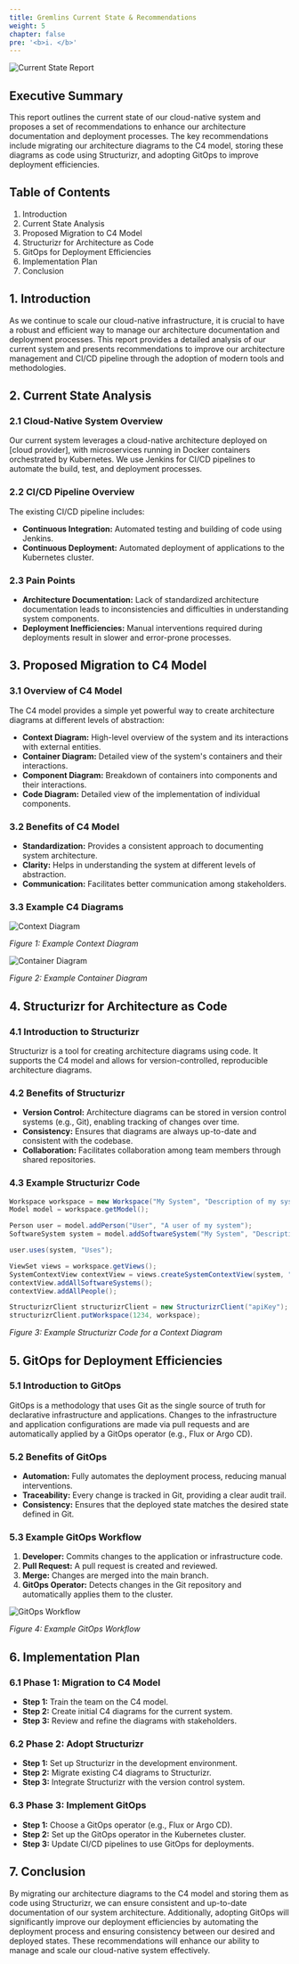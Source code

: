 ```yaml
---
title: Gremlins Current State & Recommendations
weight: 5
chapter: false
pre: '<b>i. </b>'
---
```


![Current State Report](images/gremlin-proposal.png)

## Executive Summary

This report outlines the current state of our cloud-native system and proposes a set of recommendations to enhance our architecture documentation and deployment processes. The key recommendations include migrating our architecture diagrams to the C4 model, storing these diagrams as code using Structurizr, and adopting GitOps to improve deployment efficiencies.

## Table of Contents

1. Introduction
2. Current State Analysis
3. Proposed Migration to C4 Model
4. Structurizr for Architecture as Code
5. GitOps for Deployment Efficiencies
6. Implementation Plan
7. Conclusion

## 1. Introduction

As we continue to scale our cloud-native infrastructure, it is crucial to have a robust and efficient way to manage our architecture documentation and deployment processes. This report provides a detailed analysis of our current system and presents recommendations to improve our architecture management and CI/CD pipeline through the adoption of modern tools and methodologies.

## 2. Current State Analysis

### 2.1 Cloud-Native System Overview

Our current system leverages a cloud-native architecture deployed on [cloud provider], with microservices running in Docker containers orchestrated by Kubernetes. We use Jenkins for CI/CD pipelines to automate the build, test, and deployment processes.

### 2.2 CI/CD Pipeline Overview

The existing CI/CD pipeline includes:
- **Continuous Integration:** Automated testing and building of code using Jenkins.
- **Continuous Deployment:** Automated deployment of applications to the Kubernetes cluster.

### 2.3 Pain Points

- **Architecture Documentation:** Lack of standardized architecture documentation leads to inconsistencies and difficulties in understanding system components.
- **Deployment Inefficiencies:** Manual interventions required during deployments result in slower and error-prone processes.

## 3. Proposed Migration to C4 Model

### 3.1 Overview of C4 Model

The C4 model provides a simple yet powerful way to create architecture diagrams at different levels of abstraction:
- **Context Diagram:** High-level overview of the system and its interactions with external entities.
- **Container Diagram:** Detailed view of the system's containers and their interactions.
- **Component Diagram:** Breakdown of containers into components and their interactions.
- **Code Diagram:** Detailed view of the implementation of individual components.

### 3.2 Benefits of C4 Model

- **Standardization:** Provides a consistent approach to documenting system architecture.
- **Clarity:** Helps in understanding the system at different levels of abstraction.
- **Communication:** Facilitates better communication among stakeholders.

### 3.3 Example C4 Diagrams

![Context Diagram](images/c4-context.png)

*Figure 1: Example Context Diagram*

![Container Diagram](images/c4-container.png)

*Figure 2: Example Container Diagram*

## 4. Structurizr for Architecture as Code

### 4.1 Introduction to Structurizr

Structurizr is a tool for creating architecture diagrams using code. It supports the C4 model and allows for version-controlled, reproducible architecture diagrams.

### 4.2 Benefits of Structurizr

- **Version Control:** Architecture diagrams can be stored in version control systems (e.g., Git), enabling tracking of changes over time.
- **Consistency:** Ensures that diagrams are always up-to-date and consistent with the codebase.
- **Collaboration:** Facilitates collaboration among team members through shared repositories.

### 4.3 Example Structurizr Code

```java
Workspace workspace = new Workspace("My System", "Description of my system");
Model model = workspace.getModel();

Person user = model.addPerson("User", "A user of my system");
SoftwareSystem system = model.addSoftwareSystem("My System", "Description of my system");

user.uses(system, "Uses");

ViewSet views = workspace.getViews();
SystemContextView contextView = views.createSystemContextView(system, "SystemContext", "An example of a System Context diagram.");
contextView.addAllSoftwareSystems();
contextView.addAllPeople();

StructurizrClient structurizrClient = new StructurizrClient("apiKey");
structurizrClient.putWorkspace(1234, workspace);
```
*Figure 3: Example Structurizr Code for a Context Diagram*

## 5. GitOps for Deployment Efficiencies

### 5.1 Introduction to GitOps

GitOps is a methodology that uses Git as the single source of truth for declarative infrastructure and applications. Changes to the infrastructure and application configurations are made via pull requests and are automatically applied by a GitOps operator (e.g., Flux or Argo CD).

### 5.2 Benefits of GitOps

- **Automation:** Fully automates the deployment process, reducing manual interventions.
- **Traceability:** Every change is tracked in Git, providing a clear audit trail.
- **Consistency:** Ensures that the deployed state matches the desired state defined in Git.

### 5.3 Example GitOps Workflow

1. **Developer:** Commits changes to the application or infrastructure code.
2. **Pull Request:** A pull request is created and reviewed.
3. **Merge:** Changes are merged into the main branch.
4. **GitOps Operator:** Detects changes in the Git repository and automatically applies them to the cluster.

![GitOps Workflow](images/gitops-workflow.png)

*Figure 4: Example GitOps Workflow*

## 6. Implementation Plan

### 6.1 Phase 1: Migration to C4 Model

- **Step 1:** Train the team on the C4 model.
- **Step 2:** Create initial C4 diagrams for the current system.
- **Step 3:** Review and refine the diagrams with stakeholders.

### 6.2 Phase 2: Adopt Structurizr

- **Step 1:** Set up Structurizr in the development environment.
- **Step 2:** Migrate existing C4 diagrams to Structurizr.
- **Step 3:** Integrate Structurizr with the version control system.

### 6.3 Phase 3: Implement GitOps

- **Step 1:** Choose a GitOps operator (e.g., Flux or Argo CD).
- **Step 2:** Set up the GitOps operator in the Kubernetes cluster.
- **Step 3:** Update CI/CD pipelines to use GitOps for deployments.

## 7. Conclusion

By migrating our architecture diagrams to the C4 model and storing them as code using Structurizr, we can ensure consistent and up-to-date documentation of our system architecture. Additionally, adopting GitOps will significantly improve our deployment efficiencies by automating the deployment process and ensuring consistency between our desired and deployed states. These recommendations will enhance our ability to manage and scale our cloud-native system effectively.

